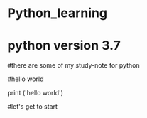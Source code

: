 # Python_learning
# python version 3.7

#there are some of my study-note for python

#hello world 

print ('hello world')


#let's get to start
